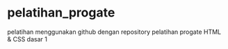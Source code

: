 # pelatihan_progate
pelatihan menggunakan github dengan repository pelatihan progate HTML & CSS dasar 1
